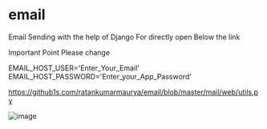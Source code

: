 # email
Email Sending with the help of Django 
For directly open Below the link 

Important Point 
Please change 

EMAIL_HOST_USER='Enter_Your_Email' 
EMAIL_HOST_PASSWORD='Enter_your_App_Password'

https://github1s.com/ratankumarmaurya/email/blob/master/mail/web/utils.py

![image](https://github.com/ratankumarmaurya/email/assets/48328833/b5160e73-ec56-43c2-a9cc-36e235fe4763)

